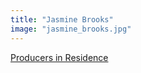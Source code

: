 ```yaml
---
title: "Jasmine Brooks"
image: "jasmine_brooks.jpg"
---
```


[Producers in Residence](/programs/producers-in-residence)